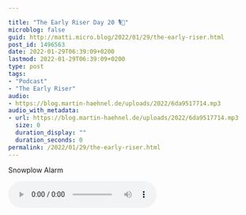 ```yaml
---

title: "The Early Riser Day 20 🎙🌅"
microblog: false
guid: http://matti.micro.blog/2022/01/29/the-early-riser.html
post_id: 1496563
date: 2022-01-29T06:39:09+0200
lastmod: 2022-01-29T06:39:09+0200
type: post
tags:
- "Podcast"
- "The Early Riser"
audio:
- https://blog.martin-haehnel.de/uploads/2022/6da9517714.mp3
audio_with_metadata:
- url: https://blog.martin-haehnel.de/uploads/2022/6da9517714.mp3
  size: 0
  duration_display: ""
  duration_seconds: 0
permalink: /2022/01/29/the-early-riser.html
---
```

Snowplow Alarm

<audio controls="controls" src="https://blog.martin-haehnel.de/uploads/2022/6da9517714.mp3" preload="metadata" />
